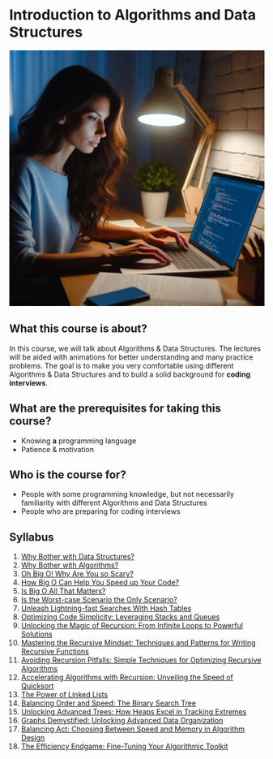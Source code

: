 # Introduction to Algorithms and Data Structures

![Introduction to Algorithms and Data Structures](introduction-to-algorithms-and-data-structures.jpeg)

## What this course is about?
In this course, we will talk about Algorithms & Data Structures. The lectures will be aided with animations for better understanding and many practice problems.
The goal is to make you very comfortable using different Algorithms & Data Structures and to build a solid background for **coding interviews**. 

## What are the prerequisites for taking this course?
* Knowing **a** programming language
* Patience & motivation

## Who is the course for?
* People with some programming knowledge, but not necessarily familiarity with different Algorithms and Data Structures
* People who are preparing for coding interviews

## Syllabus

1. [Why Bother with Data Structures?](1-why-bother-with-data-structures/README.md)
3. [Why Bother with Algorithms?](2-why-bother-with-algorithms/README.md)
4. [Oh Big O! Why Are You so Scary?](3-oh-big-o-why-are-you-so-scary/README.md)
5. [How Big O Can Help You Speed up Your Code?](4-how-big-o-can-help-you-speed-up-your-code/README.md)
6. [Is Big O All That Matters?](5-is-big-o-all-that-matters/README.md)
7. [Is the Worst-case Scenario the Only Scenario?](6-is-the-worst-case-scenario-the-only-scenario/README.md)
8. [Unleash Lightning-fast Searches With Hash Tables](7-unleash-lightning-fast-searches-with-hash-tables/README.md)
9. [Optimizing Code Simplicity: Leveraging Stacks and Queues](9-stacks-and-queues/README.md)
10. [Unlocking the Magic of Recursion: From Infinite Loops to Powerful Solutions](10-unlocking-the-magic-of-recursion/README.md)
11. [Mastering the Recursive Mindset: Techniques and Patterns for Writing Recursive Functions](11-mastering-the-recursive-mindset/README.md)
12. [Avoiding Recursion Pitfalls: Simple Techniques for Optimizing Recursive Algorithms](12-avoiding-recursion-pitfalls/README.md)
13. [Accelerating Algorithms with Recursion: Unveiling the Speed of Quicksort](13-accelerating-algorithms-with-recursion/README.md)
14. [The Power of Linked Lists](14-the-power-of-linked-lists/README.md)
15. [Balancing Order and Speed: The Binary Search Tree](15-binary-search-tree/README.md)
16. [Unlocking Advanced Trees: How Heaps Excel in Tracking Extremes](16-heaps/README.md)
17. [Graphs Demystified: Unlocking Advanced Data Organization](17-graphs/README.md)
18. [Balancing Act: Choosing Between Speed and Memory in Algorithm Design](18-time-vs-space-complexity/README.md)
19. [The Efficiency Endgame: Fine-Tuning Your Algorithmic Toolkit](19-algorithmic-toolkit/README.md)
